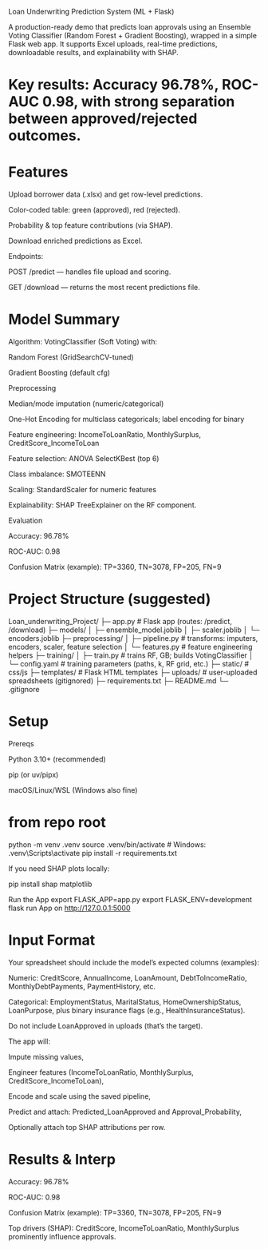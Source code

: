 Loan Underwriting Prediction System (ML + Flask)

A production-ready demo that predicts loan approvals using an Ensemble Voting Classifier (Random Forest + Gradient Boosting), wrapped in a simple Flask web app. It supports Excel uploads, real-time predictions, downloadable results, and explainability with SHAP.

# Key results: Accuracy 96.78%, ROC-AUC 0.98, with strong separation between approved/rejected outcomes.



# Features

Upload borrower data (.xlsx) and get row-level predictions.

Color-coded table: green (approved), red (rejected).

Probability & top feature contributions (via SHAP).

Download enriched predictions as Excel.

Endpoints:

POST /predict — handles file upload and scoring.

GET /download — returns the most recent predictions file.



# Model Summary

Algorithm: VotingClassifier (Soft Voting) with:

Random Forest (GridSearchCV-tuned)

Gradient Boosting (default cfg) 

Preprocessing

Median/mode imputation (numeric/categorical)

One-Hot Encoding for multiclass categoricals; label encoding for binary

Feature engineering: IncomeToLoanRatio, MonthlySurplus, CreditScore_IncomeToLoan

Feature selection: ANOVA SelectKBest (top 6)

Class imbalance: SMOTEENN

Scaling: StandardScaler for numeric features 

Explainability: SHAP TreeExplainer on the RF component. 

Evaluation

Accuracy: 96.78%

ROC-AUC: 0.98

Confusion Matrix (example): TP=3360, TN=3078, FP=205, FN=9 


# Project Structure (suggested)
Loan_underwriting_Project/
├─ app.py                  # Flask app (routes: /predict, /download)
├─ models/
│  ├─ ensemble_model.joblib
│  ├─ scaler.joblib
│  └─ encoders.joblib
├─ preprocessing/
│  ├─ pipeline.py          # transforms: imputers, encoders, scaler, feature selection
│  └─ features.py          # feature engineering helpers
├─ training/
│  ├─ train.py             # trains RF, GB; builds VotingClassifier
│  └─ config.yaml          # training parameters (paths, k, RF grid, etc.)
├─ static/                 # css/js
├─ templates/              # Flask HTML templates
├─ uploads/                # user-uploaded spreadsheets (gitignored)
├─ requirements.txt
├─ README.md
└─ .gitignore



# Setup

Prereqs

Python 3.10+ (recommended)

pip (or uv/pipx)

macOS/Linux/WSL (Windows also fine)

# from repo root
python -m venv .venv
source .venv/bin/activate          # Windows: .venv\Scripts\activate
pip install -r requirements.txt


If you need SHAP plots locally:

pip install shap matplotlib


Run the App
export FLASK_APP=app.py
export FLASK_ENV=development  
flask run
App on http://127.0.0.1:5000



# Input Format

Your spreadsheet should include the model’s expected columns (examples):

Numeric: CreditScore, AnnualIncome, LoanAmount, DebtToIncomeRatio, MonthlyDebtPayments, PaymentHistory, etc.

Categorical: EmploymentStatus, MaritalStatus, HomeOwnershipStatus, LoanPurpose, plus binary insurance flags (e.g., HealthInsuranceStatus).

Do not include LoanApproved in uploads (that’s the target). 

The app will:

Impute missing values,

Engineer features (IncomeToLoanRatio, MonthlySurplus, CreditScore_IncomeToLoan),

Encode and scale using the saved pipeline,

Predict and attach: Predicted_LoanApproved and Approval_Probability,

Optionally attach top SHAP attributions per row.



# Results & Interp

Accuracy: 96.78%

ROC-AUC: 0.98

Confusion Matrix (example): TP=3360, TN=3078, FP=205, FN=9

Top drivers (SHAP): CreditScore, IncomeToLoanRatio, MonthlySurplus prominently influence approvals.
